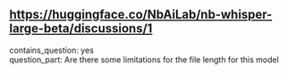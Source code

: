 ## https://huggingface.co/NbAiLab/nb-whisper-large-beta/discussions/1

contains_question: yes  
question_part: Are there some limitations for the file length for this model